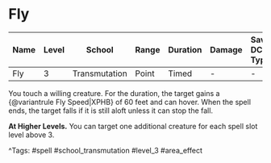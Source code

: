 # Fly

| Name | Level | School | Range | Duration | Damage | Save DC & Type |
|------|-------|--------|-------|----------|--------|----------------|
| Fly | 3 | Transmutation | Point | Timed | - | - |

You touch a willing creature. For the duration, the target gains a {@variantrule Fly Speed|XPHB} of 60 feet and can hover. When the spell ends, the target falls if it is still aloft unless it can stop the fall.

**At Higher Levels.** You can target one additional creature for each spell slot level above 3.

^Tags: #spell #school_transmutation #level_3 #area_effect